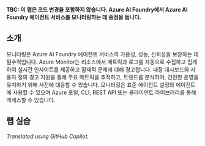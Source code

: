 **TBC: 이 랩은 코드 변경을 포함하지 않습니다. Azure AI Foundry에서 Azure AI Foundry 에이전트 서비스를 모니터링하는 데 중점을 둡니다.**

## 소개

모니터링은 Azure AI Foundry 에이전트 서비스의 가용성, 성능, 신뢰성을 보장하는 데 필수적입니다. Azure Monitor는 리소스에서 메트릭과 로그를 자동으로 수집하고 집계하여 실시간 인사이트를 제공하고 잠재적 문제에 대해 경고합니다. 내장 대시보드와 사용자 정의 경고 지원을 통해 주요 메트릭을 추적하고, 트렌드를 분석하며, 건전한 운영을 유지하기 위해 사전에 대응할 수 있습니다. 모니터링은 표준 에이전트 설정의 에이전트에 사용할 수 있으며 Azure 포털, CLI, REST API 또는 클라이언트 라이브러리를 통해 액세스할 수 있습니다.

## 랩 실습

<!-- **이 지침은 완성되지 않았으며 완료되어야 합니다**

1. `monitoring.py` 파일을 엽니다.

2. 코드를 검토하고 Azure AI Foundry 에이전트 서비스에 대해 수집되는 주요 메트릭을 식별합니다.

3. 즉각적인 주의가 필요한 중요한 메트릭에 대한 사용자 정의 경고를 구현합니다.

4. 다양한 시나리오를 시뮬레이션하고 예상대로 경고가 트리거되는지 확인하여 모니터링 설정을 테스트합니다. -->

*Translated using GitHub Copilot.*
